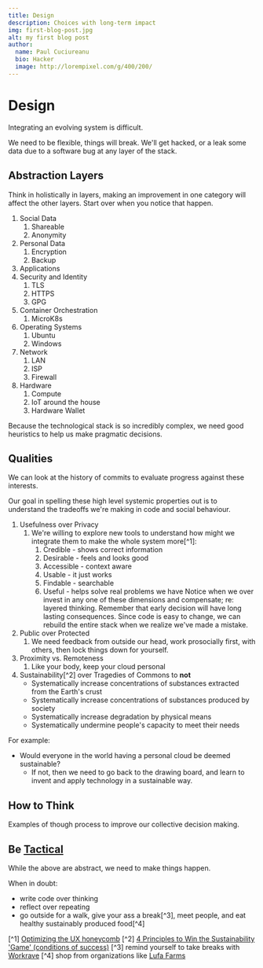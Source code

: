 ```yaml
---
title: Design
description: Choices with long-term impact
img: first-blog-post.jpg
alt: my first blog post
author:
  name: Paul Cuciureanu
  bio: Hacker
  image: http://lorempixel.com/g/400/200/
---
```

# Design

Integrating an evolving system is difficult.

We need to be flexible, things will break. We'll get hacked, or a leak some data due to a software bug at any layer of the stack.

## Abstraction Layers

Think in holistically in layers, making an improvement in one category will affect the other layers. Start over when you notice that happen.

1. Social Data
   1. Shareable
   2. Anonymity
2. Personal Data
   1. Encryption
   2. Backup
3. Applications
4. Security and Identity
   1. TLS
   2. HTTPS
   3. GPG
5. Container Orchestration
   1. MicroK8s
6. Operating Systems
   1. Ubuntu
   2. Windows
7. Network
   1. LAN
   2. ISP
   3. Firewall
8. Hardware
   1. Compute
   2. IoT around the house
   3. Hardware Wallet

Because the technological stack is so incredibly complex, we need good heuristics to help us make pragmatic decisions.

## Qualities

We can look at the history of commits to evaluate progress against these interests.

Our goal in spelling these high level systemic properties out is to understand the tradeoffs we're making in code and social behaviour.

1. Usefulness over Privacy
   1. We're willing to explore new tools to understand how might we integrate them to make the whole system more[^1]:
      1. Credible - shows correct information
      2. Desirable - feels and looks good
      3. Accessible - context aware
      4. Usable - it just works
      5. Findable - searchable
      6. Useful - helps solve real problems we have
    Notice when we over invest in any one of these dimensions and compensate; re: layered thinking. Remember that early decision will have long lasting consequences.
      Since code is easy to change, we can rebuild the entire stack when we realize we've made a mistake.
2. Public over Protected
   1. We need feedback from outside our head, work prosocially first, with others, then lock things down for yourself.
3. Proximity vs. Remoteness
   1. Like your body, keep your cloud personal
4. Sustainability[^2] over Tragedies of Commons to **not**
   - Systematically increase concentrations of substances extracted from the Earth's crust
   - Systematically increase concentrations of substances produced by society
   - Systematically increase degradation by physical means
   - Systematically undermine people's capacity to meet their needs

For example:

- Would everyone in the world having a personal cloud be deemed sustainable?
  - If not, then we need to go back to the drawing board, and learn to invent and apply technology in a sustainable way.

## How to Think

Examples of though process to improve our collective decision making.

## Be [Tactical](tactic)

While the above are abstract, we need to make things happen.

When in doubt:

- write code over thinking
- reflect over repeating
- go outside for a walk, give your ass a break[^3], meet people, and eat healthy sustainably produced food[^4]

[^1] [Optimizing the UX honeycomb](https://uxdesign.cc/optimizing-the-ux-honeycomb-1d10cfb38097)
[^2] [4 Principles to Win the Sustainability 'Game' (conditions of success)](https://www.youtube.com/watch?v=BO9_hQO9nTo)
[^3] remind yourself to take breaks with [Workrave](https://workrave.org/)
[^4] shop from organizations like [Lufa Farms](https://lufa.com/)
